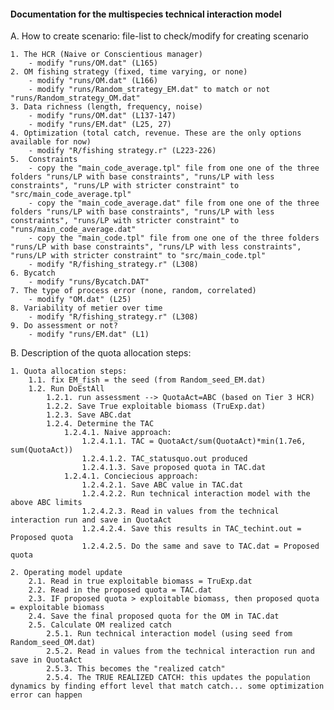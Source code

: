 #### Documentation for the multispecies technical interaction model

A. How to create scenario: file-list to check/modify for creating scenario

	1. The HCR (Naive or Conscientious manager)
		- modify "runs/OM.dat" (L165)
	2. OM fishing strategy (fixed, time varying, or none)
		- modify "runs/OM.dat" (L166)
		- modify "runs/Random_strategy_EM.dat" to match or not "runs/Random_strategy_OM.dat" 
	3. Data richness (length, frequency, noise)
		- modify "runs/OM.dat" (L137-147)
		- modify "runs/EM.dat" (L25, 27)
	4. Optimization (total catch, revenue. These are the only options available for now)
		- modify "R/fishing strategy.r" (L223-226)
	5. 	Constraints
		- copy the "main_code_average.tpl" file from one one of the three folders "runs/LP with base constraints", "runs/LP with less constraints", "runs/LP with stricter constraint" to "src/main_code_average.tpl"
		- copy the "main_code_average.dat" file from one one of the three folders "runs/LP with base constraints", "runs/LP with less constraints", "runs/LP with stricter constraint" to "runs/main_code_average.dat"
		- copy the "main_code.tpl" file from one one of the three folders "runs/LP with base constraints", "runs/LP with less constraints", "runs/LP with stricter constraint" to "src/main_code.tpl"
		- modify "R/fishing_strategy.r" (L308)
	6. Bycatch
		- modify "runs/Bycatch.DAT"
	7. The type of process error (none, random, correlated)	
		- modify "OM.dat" (L25)
	8. Variability of metier over time
		- modify "R/fishing_strategy.r" (L308)
	9. Do assessment or not?
		- modify "runs/EM.dat" (L1)
		
		
B. Description of the quota allocation steps:

	1. Quota allocation steps:
		1.1. fix EM_fish = the seed (from Random_seed_EM.dat)
		1.2. Run DoEstAll
			1.2.1. run assessment --> QuotaAct=ABC (based on Tier 3 HCR)
			1.2.2. Save True exploitable biomass (TruExp.dat)
			1.2.3. Save ABC.dat
			1.2.4. Determine the TAC
				1.2.4.1. Naive approach: 
					1.2.4.1.1. TAC = QuotaAct/sum(QuotaAct)*min(1.7e6, sum(QuotaAct))
					1.2.4.1.2. TAC_statusquo.out produced
					1.2.4.1.3. Save proposed quota in TAC.dat
				1.2.4.1. Conciecious approach: 
					1.2.4.2.1. Save ABC value in TAC.dat
					1.2.4.2.2. Run technical interaction model with the above ABC limits
					1.2.4.2.3. Read in values from the technical interaction run and save in QuotaAct
					1.2.4.2.4. Save this results in TAC_techint.out = Proposed quota
					1.2.4.2.5. Do the same and save to TAC.dat = Proposed quota
					
	2. Operating model update
		2.1. Read in true exploitable biomass = TruExp.dat
		2.2. Read in the proposed quota = TAC.dat
		2.3. IF proposed quota > exploitable biomass, then proposed quota = exploitable biomass
		2.4. Save the final proposed quota for the OM in TAC.dat
		2.5. Calculate OM realized catch
			2.5.1. Run technical interaction model (using seed from Random_seed_OM.dat)
			2.5.2. Read in values from the technical interaction run and save in QuotaAct
			2.5.3. This becomes the "realized catch" 
			2.5.4. The TRUE REALIZED CATCH: this updates the population dynamics by finding effort level that match catch... some optimization error can happen
			
			
		
	
		
